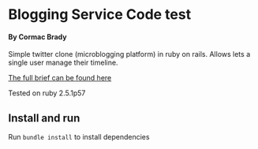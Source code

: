 #  Blogging Service Code test
#### By Cormac Brady

Simple twitter clone (microblogging platform) in ruby on rails.
 Allows lets a single user manage their timeline.

[The full brief can be found here](https://github.com/madetech/handbook/blob/master/guides/hiring/remote_test/brief.md)

Tested on ruby 2.5.1p57

## Install and run

Run `bundle install` to install dependencies
